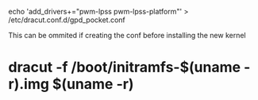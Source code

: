 echo 'add_drivers+="pwm-lpss pwm-lpss-platform"' > /etc/dracut.conf.d/gpd_pocket.conf

This can be ommited if creating the conf before installing the new kernel
# dracut -f /boot/initramfs-$(uname -r).img $(uname -r)

